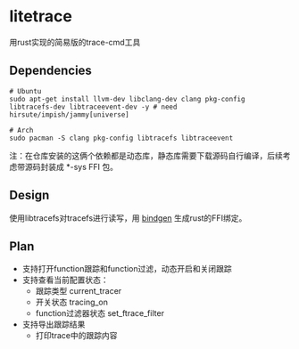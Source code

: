 # litetrace

用rust实现的简易版的trace-cmd工具

## Dependencies

```
# Ubuntu
sudo apt-get install llvm-dev libclang-dev clang pkg-config libtracefs-dev libtraceevent-dev -y # need hirsute/impish/jammy[universe]

# Arch
sudo pacman -S clang pkg-config libtracefs libtraceevent
```

注：在仓库安装的这俩个依赖都是动态库，静态库需要下载源码自行编译，后续考虑带源码封装成 *-sys FFI 包。

## Design

使用libtracefs对tracefs进行读写，用 [bindgen](https://crates.io/crates/bindgen) 生成rust的FFI绑定。

## Plan

- 支持打开function跟踪和function过滤，动态开启和关闭跟踪
- 支持查看当前配置状态：
    - 跟踪类型  current_tracer
    - 开关状态  tracing_on
    - function过滤器状态 set_ftrace_filter
- 支持导出跟踪结果
    - 打印trace中的跟踪内容
